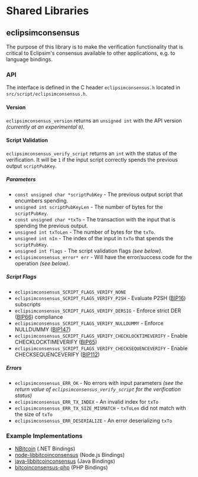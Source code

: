 Shared Libraries
================

## eclipsimconsensus

The purpose of this library is to make the verification functionality that is critical to Eclipsim's consensus available to other applications, e.g. to language bindings.

### API

The interface is defined in the C header `eclipsimconsensus.h` located in  `src/script/eclipsimconsensus.h`.

#### Version

`eclipsimconsensus_version` returns an `unsigned int` with the API version *(currently at an experimental `0`)*.

#### Script Validation

`eclipsimconsensus_verify_script` returns an `int` with the status of the verification. It will be `1` if the input script correctly spends the previous output `scriptPubKey`.

##### Parameters
- `const unsigned char *scriptPubKey` - The previous output script that encumbers spending.
- `unsigned int scriptPubKeyLen` - The number of bytes for the `scriptPubKey`.
- `const unsigned char *txTo` - The transaction with the input that is spending the previous output.
- `unsigned int txToLen` - The number of bytes for the `txTo`.
- `unsigned int nIn` - The index of the input in `txTo` that spends the `scriptPubKey`.
- `unsigned int flags` - The script validation flags *(see below)*.
- `eclipsimconsensus_error* err` - Will have the error/success code for the operation *(see below)*.

##### Script Flags
- `eclipsimconsensus_SCRIPT_FLAGS_VERIFY_NONE`
- `eclipsimconsensus_SCRIPT_FLAGS_VERIFY_P2SH` - Evaluate P2SH ([BIP16](https://github.com/bitcoin/bips/blob/master/bip-0016.mediawiki)) subscripts
- `eclipsimconsensus_SCRIPT_FLAGS_VERIFY_DERSIG` - Enforce strict DER ([BIP66](https://github.com/bitcoin/bips/blob/master/bip-0066.mediawiki)) compliance
- `eclipsimconsensus_SCRIPT_FLAGS_VERIFY_NULLDUMMY` - Enforce NULLDUMMY ([BIP147](https://github.com/bitcoin/bips/blob/master/bip-0147.mediawiki))
- `eclipsimconsensus_SCRIPT_FLAGS_VERIFY_CHECKLOCKTIMEVERIFY` - Enable CHECKLOCKTIMEVERIFY ([BIP65](https://github.com/bitcoin/bips/blob/master/bip-0065.mediawiki))
- `eclipsimconsensus_SCRIPT_FLAGS_VERIFY_CHECKSEQUENCEVERIFY` - Enable CHECKSEQUENCEVERIFY ([BIP112](https://github.com/bitcoin/bips/blob/master/bip-0112.mediawiki))

##### Errors
- `eclipsimconsensus_ERR_OK` - No errors with input parameters *(see the return value of `eclipsimconsensus_verify_script` for the verification status)*
- `eclipsimconsensus_ERR_TX_INDEX` - An invalid index for `txTo`
- `eclipsimconsensus_ERR_TX_SIZE_MISMATCH` - `txToLen` did not match with the size of `txTo`
- `eclipsimconsensus_ERR_DESERIALIZE` - An error deserializing `txTo`

### Example Implementations
- [NBitcoin](https://github.com/NicolasDorier/NBitcoin/blob/master/NBitcoin/Script.cs#L814) (.NET Bindings)
- [node-libbitcoinconsensus](https://github.com/bitpay/node-libbitcoinconsensus) (Node.js Bindings)
- [java-libbitcoinconsensus](https://github.com/dexX7/java-libbitcoinconsensus) (Java Bindings)
- [bitcoinconsensus-php](https://github.com/Bit-Wasp/bitcoinconsensus-php) (PHP Bindings)
